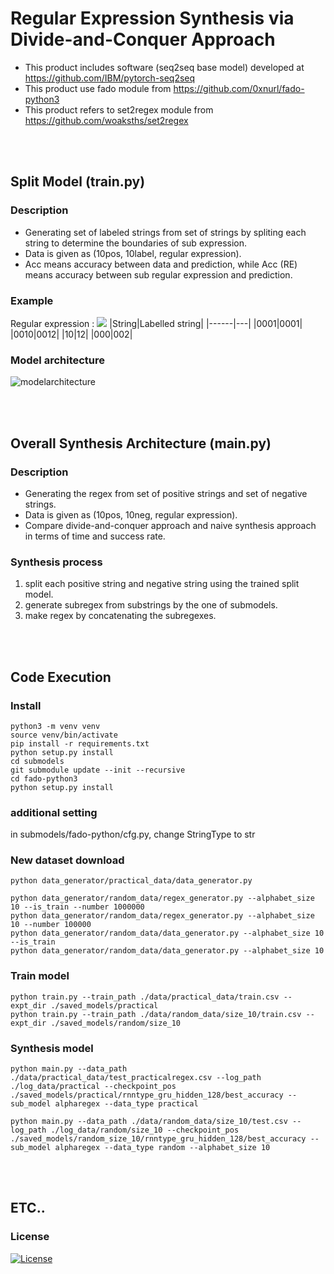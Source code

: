 # Regular Expression Synthesis via Divide-and-Conquer Approach


- This product includes software (seq2seq base model) developed at https://github.com/IBM/pytorch-seq2seq
- This product use fado module from https://github.com/0xnurl/fado-python3
- This product refers to set2regex module from https://github.com/woaksths/set2regex

<br> <br>

## Split Model (train.py)

### Description
- Generating set of labeled strings from set of strings by spliting each string to determine the boundaries of sub expression.
- Data is given as (10pos, 10label, regular expression).
- Acc means accuracy between data and prediction, while Acc (RE) means accuracy between sub regular expression and prediction.

### Example
Regular expression : _<img src="https://render.githubusercontent.com/render/math?math=0^* 1^? 0">_
|String|Labelled string|
|------|---|
|0001|0001|
|0010|0012|
|10|12|
|000|002|

### Model architecture
![modelarchitecture](https://user-images.githubusercontent.com/64397574/156624601-fbb130d6-1dda-4275-93cc-4b0941d6da60.png)

<!--![modelarchitecrue](https://user-images.githubusercontent.com/64397574/128458956-751766c6-a8f9-4bdd-b7f9-269a5895d700.png)-->


<br> <br>

## Overall Synthesis Architecture (main.py)

### Description
- Generating the regex from set of positive strings and set of negative strings.
- Data is given as (10pos, 10neg, regular expression).
- Compare divide-and-conquer approach and naive synthesis approach in terms of time and success rate.

### Synthesis process
1. split each positive string and negative string using the trained split model.
2. generate subregex from substrings by the one of submodels.
3. make regex by concatenating the subregexes.

<br> <br>

## Code Execution

### Install
```shell
python3 -m venv venv
source venv/bin/activate
pip install -r requirements.txt
python setup.py install
cd submodels  
git submodule update --init --recursive
cd fado-python3
python setup.py install
```

### additional setting
in submodels/fado-python/cfg.py, change StringType to str

### New dataset download
    python data_generator/practical_data/data_generator.py
    
    python data_generator/random_data/regex_generator.py --alphabet_size 10 --is_train --number 1000000
    python data_generator/random_data/regex_generator.py --alphabet_size 10 --number 100000
    python data_generator/random_data/data_generator.py --alphabet_size 10 --is_train
    python data_generator/random_data/data_generator.py --alphabet_size 10
    

### Train model
    python train.py --train_path ./data/practical_data/train.csv --expt_dir ./saved_models/practical
    python train.py --train_path ./data/random_data/size_10/train.csv --expt_dir ./saved_models/random/size_10
    
    
### Synthesis model
    python main.py --data_path ./data/practical_data/test_practicalregex.csv --log_path ./log_data/practical --checkpoint_pos ./saved_models/practical/rnntype_gru_hidden_128/best_accuracy --sub_model alpharegex --data_type practical
    
    python main.py --data_path ./data/random_data/size_10/test.csv --log_path ./log_data/random/size_10 --checkpoint_pos ./saved_models/random_size_10/rnntype_gru_hidden_128/best_accuracy --sub_model alpharegex --data_type random --alphabet_size 10


    
    

<br> <br>

## ETC..


### License

[![License](https://img.shields.io/badge/License-Apache%202.0-blue.svg)](https://opensource.org/licenses/Apache-2.0)
